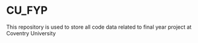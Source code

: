 # CU_FYP

This repository is used to store all code data related to final year project at Coventry University